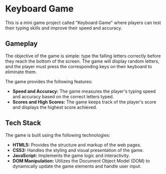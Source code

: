 # Keyboard Game

This is a mini game project called "Keyboard Game" where players can test their typing skills and improve their speed and accuracy.

## Gameplay

The objective of the game is simple: type the falling letters correctly before they reach the bottom of the screen. The game will display random letters, and the player must press the corresponding keys on their keyboard to eliminate them.

The game provides the following features:

- **Speed and Accuracy:** The game measures the player's typing speed and accuracy based on the correct letters typed.
- **Scores and High Scores:** The game keeps track of the player's score and displays the highest score achieved.

## Tech Stack

The game is built using the following technologies:

- **HTML5:** Provides the structure and markup of the web pages.
- **CSS3:** Handles the styling and visual presentation of the game.
- **JavaScript:** Implements the game logic and interactivity.
- **DOM Manipulation:** Utilizes the Document Object Model (DOM) to dynamically update the game elements and handle user input.


